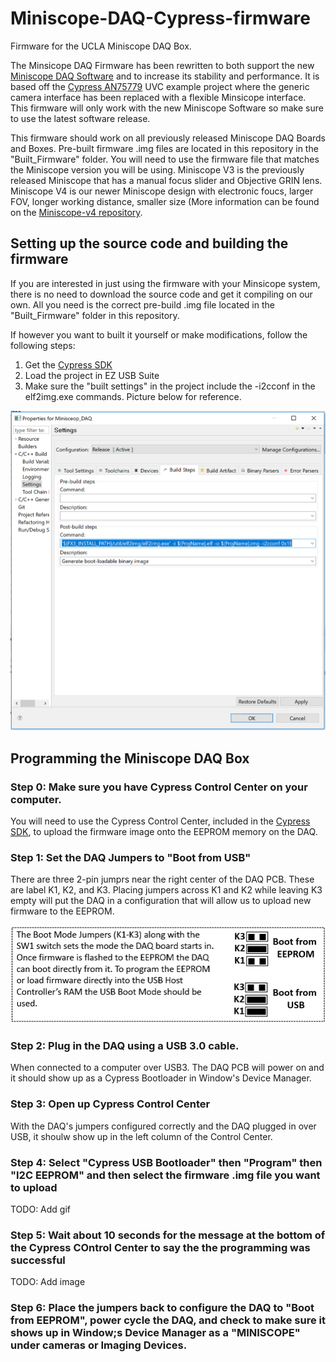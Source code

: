 # Miniscope-DAQ-Cypress-firmware
Firmware for the UCLA Miniscope DAQ Box.

The Minsicope DAQ Firmware has been rewritten to both support the new [Miniscope DAQ Software](https://github.com/Aharoni-Lab/Miniscope-DAQ-QT-Software) and to increase its stability and performance. It is based off the [Cypress AN75779](https://www.cypress.com/documentation/application-notes/an75779-how-implement-image-sensor-interface-using-ez-usb-fx3-usb) UVC example project where the generic camera interface has been replaced with a flexible Minsicope interface. This firmware will only work with the new Miniscope Software so make sure to use the latest software release.

This firmware should work on all previously released Miniscope DAQ Boards and Boxes. Pre-built firmware .img files are located in this repository in the "Built_Firmware" folder. You will need to use the firmware file that matches the Miniscope version you will be using. Miniscope V3 is the previously released Miniscope that has a manual focus slider and Objective GRIN lens. Miniscope V4 is our newer Miniscope design with electronic foucs, larger FOV, longer working distance, smaller size (More information can be found on the [Miniscope-v4 repository](https://github.com/Aharoni-Lab/Miniscope-v4).

## Setting up the source code and building the firmware

If you are interested in just using the firmware with your Minsicope system, there is no need to download the source code and get it compiling on our own. All you need is the correct pre-build .img file located in the "Built_Firmware" folder in this repository. 

If however you want to built it yourself or make modifications, follow the following steps:

1. Get the [Cypress SDK](https://www.cypress.com/documentation/software-and-drivers/ez-usb-fx3-software-development-kit)
2. Load the project in EZ USB Suite
3. Make sure the "built settings" in the project include the -i2cconf in the elf2img.exe commands. Picture below for reference.

![](img/Project_Prop_Build_Setting.PNG)

## Programming the Miniscope DAQ Box

### Step 0: Make sure you have Cypress Control Center on your computer.

You will need to use the Cypress Control Center, included in the [Cypress SDK](https://www.cypress.com/documentation/software-and-drivers/ez-usb-fx3-software-development-kit), to upload the firmware image onto the EEPROM memory on the DAQ.

### Step 1: Set the DAQ Jumpers to "Boot from USB"

There are three 2-pin jumprs near the right center of the DAQ PCB. These are label K1, K2, and K3. Placing jumpers across K1 and K2 while leaving K3 empty will put the DAQ in a configuration that will allow us to upload new firmware to the EEPROM.

![](img/JumperPosition.png)

### Step 2: Plug in the DAQ using a USB 3.0 cable.

When connected to a computer over USB3. The DAQ PCB will power on and it should show up as a Cypress Bootloader in Window's Device Manager.

### Step 3: Open up Cypress Control Center

With the DAQ's jumpers configured correctly and the DAQ plugged in over USB, it shoulw show up in the left column of the Control Center.

### Step 4: Select "Cypress USB Bootloader" then "Program" then "I2C EEPROM" and then select the firmware .img file you want to upload

TODO: Add gif

### Step 5: Wait about 10 seconds for the message at the bottom of the Cypress COntrol Center to say the the programming was successful

TODO: Add image

### Step 6: Place the jumpers back to configure the DAQ to "Boot from EEPROM", power cycle the DAQ, and check to make sure it shows up in Window;s Device Manager as a "MINISCOPE" under cameras or Imaging Devices.

